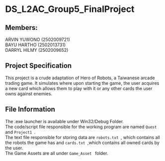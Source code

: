 # DS_L2AC_Group5_FinalProject <br/>

## Members: <br/>
ARVIN YUWONO (2502009721) <br/>
BAYU HARTHO (2502013731) <br/>
DARRYL HILMY (2502009652) <br/>

## Project Specification<br/>
This project is a crude adaptation of Hero of Robots, a Taiwanese arcade trading game. It simulates where upon starting the game, the user acquires a new card which allows them to play with it or any other cards the user owns against enemies. <br/>
## File Information<br/>
The .exe launcher is available under Win32/Debug Folder. <br/>
The code/script file responsible for the working program are named  `Quest ` and  `Project1 `. <br/>
The text file responsible for storing data are  `robots.txt `, which contains all the robots the game has and  `cards.txt `,which contains all owned cards by the user. <br/>
The Game Assets are all under  `Game_Asset ` folder.
